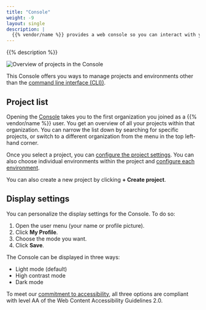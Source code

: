 ```yaml
---
title: "Console"
weight: -9
layout: single
description: |
  {{% vendor/name %}} provides a web console so you can interact with your projects and manage your environments.
---
```


{{% description %}}

![Overview of projects in the Console](/images/console/upsun-console-main-view.png "0.6")

This Console offers you ways to manage projects and environments other than the [command line interface (CLI))](../cli/_index.md).

## Project list

Opening the [Console](https://console.upsun.com) takes you to the first organization you joined  as a
{{% vendor/name %}} user.
You get an overview of all your projects within that organization.
You can narrow the list down by searching for specific projects,
or switch to a different organization from the menu in the top left-hand corner.

Once you select a project, you can [configure the project settings](./configure-project.md).
You can also choose individual environments within the project and [configure each environment](./configure-environment.md).

You can also create a new project by clicking **+ Create project**.

## Display settings

You can personalize the display settings for the Console.
To do so:

1.  Open the user menu (your name or profile picture).
2.  Click **My Profile**.
3.  Choose the mode you want.
4.  Click **Save**.

The Console can be displayed in three ways:

*   Light mode (default)
*   High contrast mode
*   Dark mode

To meet our [commitment to accessibility](https://platform.sh/trust-center/legal/wcag/),
all three options are compliant with level AA of the Web Content Accessibility Guidelines 2.0.
